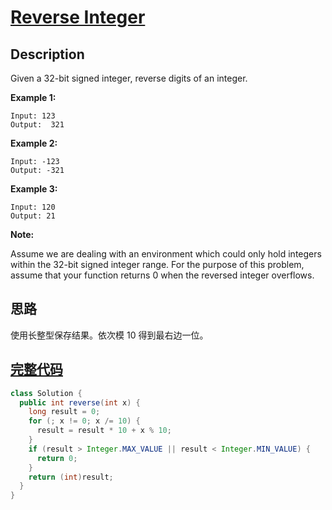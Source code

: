 # [Reverse Integer][title]

## Description

Given a 32-bit signed integer, reverse digits of an integer.

**Example 1:**

```
Input: 123
Output:  321
```

**Example 2:**

```
Input: -123
Output: -321
```

**Example 3:**

```
Input: 120
Output: 21
```

**Note:**

Assume we are dealing with an environment which could only hold integers within the 32-bit signed integer range. For the purpose of this problem, assume that your function returns 0 when the reversed integer overflows.

## 思路
使用长整型保存结果。依次模 10 得到最右边一位。

## [完整代码][src]

```java
class Solution {
  public int reverse(int x) {
    long result = 0;
    for (; x != 0; x /= 10) {
      result = result * 10 + x % 10;
    }
    if (result > Integer.MAX_VALUE || result < Integer.MIN_VALUE) {
      return 0;
    }
    return (int)result;
  }
}
```

[title]: https://leetcode.com/problems/reverse-integer
[src]: https://github.com/andavid/leetcode-java/blob/master/src/com/andavid/leetcode/_007/Solution.java
